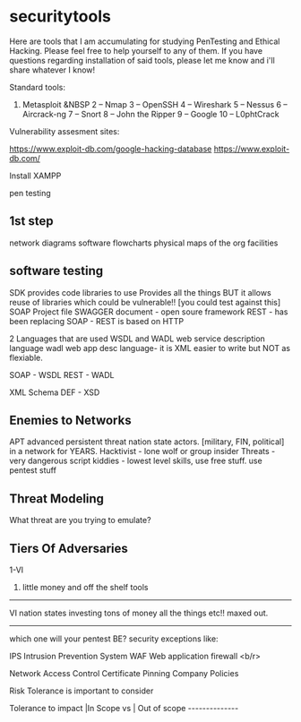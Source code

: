 # securitytools
Here are tools that I am accumulating for studying PenTesting and Ethical Hacking. 
Please feel free to help yourself to any of them. 
If you have questions regarding installation of said tools, please let me know and i'll share whatever I know!

Standard tools:
1. Metasploit &NBSP
2 – Nmap
3 – OpenSSH
4 – Wireshark
5 – Nessus
6 – Aircrack-ng
7 – Snort
8 – John the Ripper
9 – Google
10 – L0phtCrack

Vulnerability assesment sites:

https://www.exploit-db.com/google-hacking-database
https://www.exploit-db.com/

Install XAMPP

pen testing

1st step
------------
network diagrams 
software flowcharts
physical maps of the org facilities

software testing
---------------
SDK provides code libraries to use
Provides all the things BUT it allows reuse of libraries which could be vulnerable!! [you could test against this]
SOAP Project file
SWAGGER document - open soure framework 
REST - has been replacing SOAP - REST is based on HTTP 

2 Languages that are used
WSDL and WADL 
web service description language
wadl 
web app desc language- it is XML easier to write but NOT as flexiable.  

SOAP - WSDL
REST - WADL 

XML Schema DEF - XSD

Enemies to Networks
-----
APT advanced persistent threat nation state actors. [military, FIN, political] in a network for YEARS.
Hacktivist - lone wolf or group
insider Threats - very dangerous 
script kiddies - lowest level skills, use free stuff. use pentest stuff

Threat Modeling
------

What threat are you trying to emulate? 

Tiers Of Adversaries
-----
1-VI
1. little money and off the shelf tools 
____
VI nation states investing tons of money all the things etc!! maxed out. 



---
which one will your pentest BE? security exceptions like:

IPS 
  Intrusion Prevention System
WAF
  Web application firewall <b/r>
<p> Network Access Control
Certificate Pinning
Company Policies <p> 
  
  <p> Risk Tolerance is important to consider <p>
  Tolerance to impact
  |In Scope vs | Out of scope
  --------------
  
 
  


